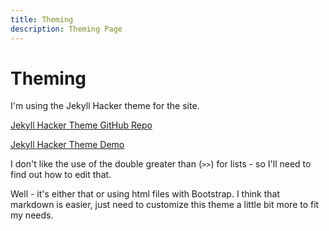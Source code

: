 ```yaml
---
title: Theming
description: Theming Page
---
```


# Theming

I'm using the Jekyll Hacker theme for the site.

[Jekyll Hacker Theme GitHub Repo](https://github.com/pages-themes/hacker)

[Jekyll Hacker Theme Demo](https://pages-themes.github.io/hacker/)

I don't like the use of the double greater than (`>>`) for lists - so I'll need to find out how to edit that.

Well - it's either that or using html files with Bootstrap. I think that markdown is easier, just need to customize this theme a little bit more to fit my needs.
